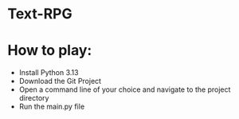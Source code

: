 # Text-RPG

# How to play:

 - Install Python 3.13
 - Download the Git Project
 - Open a command line of your choice and navigate to the project directory
 - Run the main.py file
